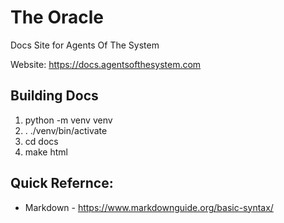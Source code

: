 # The Oracle

Docs Site for Agents Of The System

Website: https://docs.agentsofthesystem.com

## Building Docs

1. python -m venv venv
2. . ./venv/bin/activate
3. cd docs
4. make html

## Quick Refernce:

* Markdown - https://www.markdownguide.org/basic-syntax/
